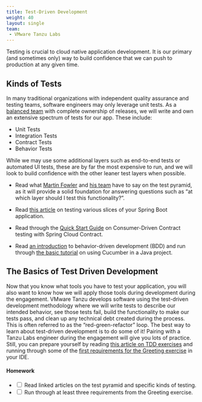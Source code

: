 ```yaml
---
title: Test-Driven Development
weight: 40
layout: single
team:
 - VMware Tanzu Labs
---
```


Testing is crucial to cloud native application development. It is our primary (and sometimes only) way to build confidence that we can push to production at any given time.

## Kinds of Tests

In many traditional organizations with independent quality assurance and testing teams, software engineers may only leverage unit tests. As a [balanced team](/outcomes/application-development/balanced-teams/) with complete ownership of releases, we will write and own an extensive spectrum of tests for our app. These include:
* Unit Tests
* Integration Tests
* Contract Tests
* Behavior Tests

While we may use some additional layers such as end-to-end tests or automated UI tests, these are by far the most expensive to run, and we will look to build confidence with the other leaner test layers when possible.

* Read what [Martin Fowler](https://martinfowler.com/bliki/TestPyramid.html) and [his team](https://martinfowler.com/articles/practical-test-pyramid.html) have to say on the test pyramid, as it will provide a solid foundation for answering questions such as “at which layer should I test this functionality?”.

* Read [this article](https://spring.io/blog/2016/04/15/testing-improvements-in-spring-boot-1-4) on testing various slices of your Spring Boot application.

* Read through the [Quick Start Guide](https://cloud.spring.io/spring-cloud-contract/) on Consumer-Driven Contract testing with Spring Cloud Contract.

* Read [an introduction](https://docs.cucumber.io/bdd/) to behavior-driven development (BDD) and run through [the basic tutorial](https://docs.cucumber.io/guides/10-minute-tutorial/) on using Cucumber in a Java project.



## The Basics of Test Driven Development

Now that you know what tools you have to test your application, you will also want to know how we will apply those tools during development during the engagement. VMware Tanzu develops software using the test-driven development methodology where we will write tests to describe our intended behavior, see those tests fail, build the functionality to make our tests pass, and clean up any technical debt created during the process. This is often referred to as the “red-green-refactor” loop.
The best way to learn about test-driven development is to do some of it! Pairing with a Tanzu Labs engineer during the engagement will give you lots of practice. Still, you can prepare yourself by reading [this article on TDD exercises](https://medium.com/@marlenac/learning-tdd-with-katas-3f499cb9c492) and running through some of the [first requirements for the Greeting exercise](https://github.com/testdouble/contributing-tests/wiki/Greeting-Kata) in your IDE.


#### Homework

- <input type="checkbox"> Read linked articles on the test pyramid and specific kinds of testing.
- <input type="checkbox"> Run through at least three requirements from the Greeting exercise.


